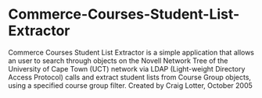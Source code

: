 Commerce-Courses-Student-List-Extractor
=======================================

Commerce Courses Student List Extractor is a simple application that allows an user to search through objects on the Novell Network Tree of the University of Cape Town (UCT) network via LDAP (Light-weight Directory Access Protocol) calls and extract student lists from Course Group objects, using a specified course group filter.  Created by Craig Lotter, October 2005
